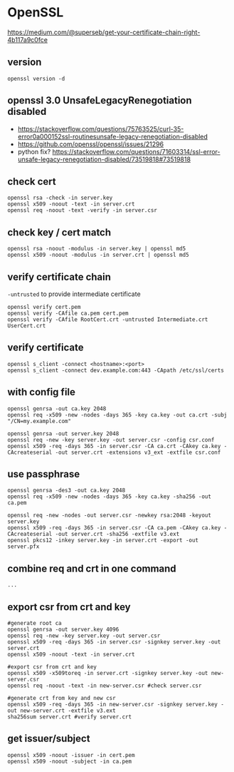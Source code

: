 # OpenSSL
https://medium.com/@superseb/get-your-certificate-chain-right-4b117a9c0fce

## version
```
openssl version -d
```

## openssl 3.0 UnsafeLegacyRenegotiation disabled
- https://stackoverflow.com/questions/75763525/curl-35-error0a000152ssl-routinesunsafe-legacy-renegotiation-disabled
- https://github.com/openssl/openssl/issues/21296
 - python fix? https://stackoverflow.com/questions/71603314/ssl-error-unsafe-legacy-renegotiation-disabled/73519818#73519818

## check cert
```
openssl rsa -check -in server.key 
openssl x509 -noout -text -in server.crt
openssl req -noout -text -verify -in server.csr
```

## check key / cert match
```
openssl rsa -noout -modulus -in server.key | openssl md5
openssl x509 -noout -modulus -in server.crt | openssl md5
```

## verify certificate chain
`-untrusted` to provide intermediate certificate
```
openssl verify cert.pem
openssl verify -CAfile ca.pem cert.pem
openssl verify -CAfile RootCert.crt -untrusted Intermediate.crt UserCert.crt
```

## verify certificate
```
openssl s_client -connect <hostname>:<port>
openssl s_client -connect dev.example.com:443 -CApath /etc/ssl/certs
```

## with config file
```
openssl genrsa -out ca.key 2048
openssl req -x509 -new -nodes -days 365 -key ca.key -out ca.crt -subj "/CN=my.example.com"

openssl genrsa -out server.key 2048
openssl req -new -key server.key -out server.csr -config csr.conf
openssl x509 -req -days 365 -in server.csr -CA ca.crt -CAkey ca.key -CAcreateserial -out server.crt -extensions v3_ext -extfile csr.conf
```

## use passphrase
```
openssl genrsa -des3 -out ca.key 2048
openssl req -x509 -new -nodes -days 365 -key ca.key -sha256 -out ca.pem

openssl req -new -nodes -out server.csr -newkey rsa:2048 -keyout server.key
openssl x509 -req -days 365 -in server.csr -CA ca.pem -CAkey ca.key -CAcreateserial -out server.crt -sha256 -extfile v3.ext
openssl pkcs12 -inkey server.key -in server.crt -export -out server.pfx
```

## combine req and crt in one command
```
...
```

## export csr from crt and key
```
#generate root ca
openssl genrsa -out server.key 4096
openssl req -new -key server.key -out server.csr
openssl x509 -req -days 365 -in server.csr -signkey server.key -out server.crt
openssl x509 -noout -text -in server.crt

#export csr from crt and key
openssl x509 -x509toreq -in server.crt -signkey server.key -out new-server.csr
openssl req -noout -text -in new-server.csr #check server.csr    

#generate crt from key and new csr
openssl x509 -req -days 365 -in new-server.csr -signkey server.key -out new-server.crt -extfile v3.ext
sha256sum server.crt #verify server.crt   
```

## get issuer/subject
```
openssl x509 -noout -issuer -in cert.pem
openssl x509 -noout -subject -in ca.pem
```
